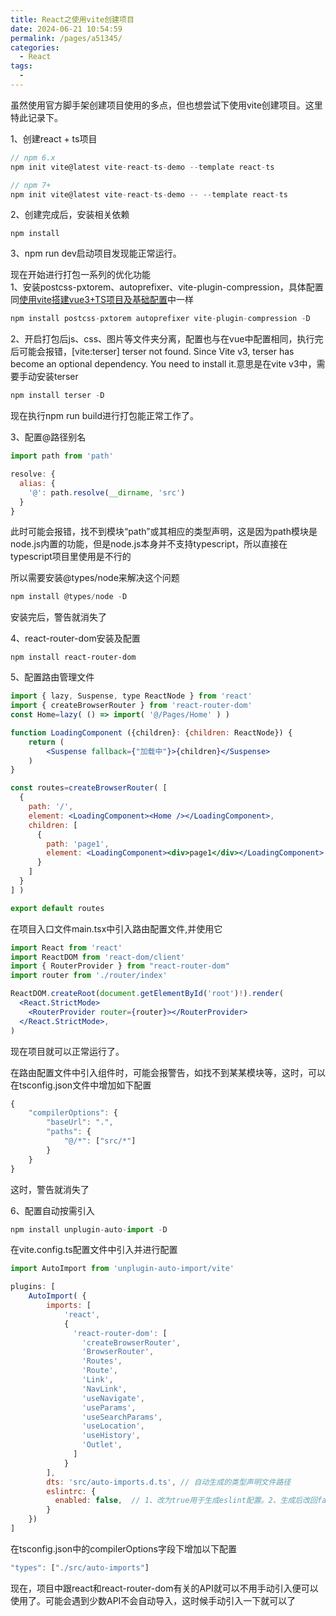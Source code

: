 ```yaml
---
title: React之使用vite创建项目
date: 2024-06-21 10:54:59
permalink: /pages/a51345/
categories:
  - React
tags:
  - 
---
```

虽然使用官方脚手架创建项目使用的多点，但也想尝试下使用vite创建项目。这里特此记录下。

1、创建react + ts项目
```js
// npm 6.x
npm init vite@latest vite-react-ts-demo --template react-ts

// npm 7+
npm init vite@latest vite-react-ts-demo -- --template react-ts
```

2、创建完成后，安装相关依赖
```
npm install
```

3、npm run dev启动项目发现能正常运行。

现在开始进行打包一系列的优化功能<br>
1、安装postcss-pxtorem、autoprefixer、vite-plugin-compression，具体配置同[使用vite搭建vue3+TS项目及基础配置](https://www.jiangfeng.xyz/pages/273d1e/)中一样
```js
npm install postcss-pxtorem autoprefixer vite-plugin-compression -D
```

2、开启打包后js、css、图片等文件夹分离，配置也与在vue中配置相同，执行完后可能会报错，[vite:terser] terser not found. Since Vite v3, terser has become an optional dependency. You need to install it.意思是在vite v3中，需要手动安装terser
```js
npm install terser -D
```
现在执行npm run build进行打包能正常工作了。

3、配置@路径别名
```js
import path from 'path'

resolve: {
  alias: {
    '@': path.resolve(__dirname, 'src')
  }
}
```
此时可能会报错，找不到模块“path”或其相应的类型声明，这是因为path模块是node.js内置的功能，但是node.js本身并不支持typescript，所以直接在typescript项目里使用是不行的

所以需要安装@types/node来解决这个问题
```js
npm install @types/node -D
```
安装完后，警告就消失了

4、react-router-dom安装及配置
```
npm install react-router-dom
```

5、配置路由管理文件
```jsx
import { lazy, Suspense, type ReactNode } from 'react'
import { createBrowserRouter } from 'react-router-dom'
const Home=lazy( () => import( '@/Pages/Home' ) )

function LoadingComponent ({children}: {children: ReactNode}) {
	return (
		<Suspense fallback={"加载中"}>{children}</Suspense>
	)
}

const routes=createBrowserRouter( [
  {
    path: '/',
    element: <LoadingComponent><Home /></LoadingComponent>,
    children: [
      {
        path: 'page1',
        element: <LoadingComponent><div>page1</div></LoadingComponent>
      }
    ]
  }
] )

export default routes
```
在项目入口文件main.tsx中引入路由配置文件,并使用它
```jsx
import React from 'react'
import ReactDOM from 'react-dom/client'
import { RouterProvider } from "react-router-dom"
import router from './router/index'

ReactDOM.createRoot(document.getElementById('root')!).render(
  <React.StrictMode>
    <RouterProvider router={router}></RouterProvider>
  </React.StrictMode>,
)
```
现在项目就可以正常运行了。

在路由配置文件中引入组件时，可能会报警告，如找不到某某模块等，这时，可以在tsconfig.json文件中增加如下配置
```js
{
	"compilerOptions": {
		"baseUrl": ".",
		"paths": {
			"@/*": ["src/*"]
		}
	}
}
```
这时，警告就消失了

6、配置自动按需引入
```js
npm install unplugin-auto-import -D
```
在vite.config.ts配置文件中引入并进行配置
```js
import AutoImport from 'unplugin-auto-import/vite'

plugins: [
	AutoImport( {
		imports: [
			'react',
			{
			  'react-router-dom': [
			  	'createBrowserRouter',
			    'BrowserRouter',
			    'Routes',
			    'Route',
			    'Link',
			    'NavLink',
			    'useNavigate',
			    'useParams',
			    'useSearchParams',
			    'useLocation',
			    'useHistory',
			    'Outlet',
			  ]
			}
		],
		dts: 'src/auto-imports.d.ts', // 自动生成的类型声明文件路径
		eslintrc: {
		  enabled: false,  // 1、改为true用于生成eslint配置。2、生成后改回false，避免重复生成消耗
		}
	})
]
```
在tsconfig.json中的compilerOptions字段下增加以下配置
```js
"types": ["./src/auto-imports"]
```
现在，项目中跟react和react-router-dom有关的API就可以不用手动引入便可以使用了。可能会遇到少数API不会自动导入，这时候手动引入一下就可以了